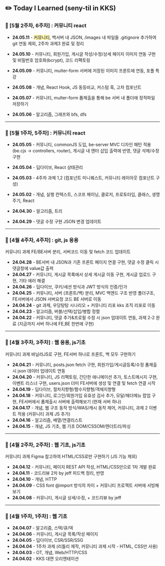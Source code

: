 ## ✏️ Today I Learned (seny-til in KKS)

### 🍓 [5월 2주차, 6주차] : 커뮤니티 react

- **24.05.11** - <span style="background-color:#fff5b1">커뮤니티</span>, 백서버 내 JSON, /images 내 파일들 .gitignore 추가하여 git 연동 제외, 2주차 과제3 완료 및 정리

- **24.05.10** - 커뮤니티, 회원가입, 게시글 작성/수정/상세 페이지 이미지 연동 구현 및 비밀번호 암호화(bcrypt), 코드 리팩토링

- **24.05.09** - 커뮤니티, multer-form 서버에 저장된 이미지 프론트에 연동, 포폴 특강

- **24.05.08** - 개념, React Hook, JS 동등비교, 커스텀 훅, 고차 컴포넌트

- **24.05.07** - 커뮤니티, multer-form 폼제출을 통해 be 서버 내 폴더에 정적파일 저장하기

- **24.05.06** - 알고리즘, 그래프와 bfs, dfs

---

### 🍓 [5월 1주차, 5주차] : 커뮤니티 react

- **24.05.05** - 커뮤니티, commonJS 도입, be-server MVC 디자인 패턴 적용 (be.cjs → controllers, router), 게시글 내 엔터 삽입 출력에 반영, 댓글 삭제/수정 구현

- **24.05.04** - 딥다이브, React 상태관리

- **24.05.03** - 4주차 과제 1,2 (컴포넌트 미니퀘스트, 커뮤니티 레이아웃 컴포넌트 구성)

- **24.05.02** - 개념, 실행 컨텍스트, 스코프 체이닝, 클로저, 프로토타입, 클래스, 생명주기, React

- **24.04.30** - 알고리즘, 트리

- **24.04.29** - 댓글 수정 구현 JSON 변경 업데이트

---

### 🍓 [4월 4주차, 4주차] : git, js 응용

커뮤니티 과제 FE/BE서버 분리, 서버코드 이동 및 fetch 코드 업데이트

- **24.04.28** - BE서버 내 JSON과 기존 프론트 페이지 연결 구현, 댓글 수정 클릭 시 댓글창에 value값 출력
- **24.04.27** - 커뮤니티, 게시글 목록에서 상세 게시글 이동 구현, 게시글 업로드 구현, 기타 에러 해결
- **24.04.26** - 딥다이브, 쿠키/세션 방식과 JWT 방식의 인증/인가
- **24.04.25** - 커뮤니티, 서버 (프론트/백) 분리, MVC 백엔드 구조 반영 폴더구조, FE서버에서 JSON 서버요청 코드 BE 서버로 이동
- **24.04.24** - git 과제, 우당탕탕 시나리오 + 커뮤니티 리포 kks 조직 리포로 이동
- **24.04.23** - 알고리즘, 버블/선택/삽입/병합 정렬
- **24.04.22** - 커뮤니티, 댓글 추가&프로필 수정 시 json 업데이트 연동, 과제 2-2 완료 (지금까지 서버 하나에 FE,BE 한번에 구현)

---

### 🍓 [4월 3주차, 3주차] : 웹 응용, js기초

커뮤니티 과제 바닐라JS로 구현, FE서버 하나로 프론트, 백 모두 구현하기

- **24.04.21** - 커뮤니티, posts.json fetch 구현, 회원가입/게시글등록/수정 폼제출 시 json 데이터 업데이트 연동
- **24.04.20** - 커뮤니티, JS 리팩토링, 간단한 애니메이션 추가, 토스트메시지 구현, 이벤트 리스너 구현, users.json 더미 FE서버에 생성 및 연결 및 fetch 연결 시작
- **24.04.19** - 딥다이브, 절차지향형/함수지향형/객체지향형
- **24.04.18** - 커뮤니티, 로그인/회원가입 유효성 검사 추가, 모달/헤더메뉴 팝업 구현, FE서버에서 폼제출시 서버에 출력해보기 (현재 서버 하나)
- **24.04.17** - 개념, 웹 구조 동작 방식/WAS/캐시 동작 제어, 커뮤니티, 과제 2 이벤트 적용 (커뮤니티 과제 JS 추가)
- **24.04.16** - 알고리즘, 배열/연결리스트
- **24.04.15** - 개념, JS 기초, 웹 기초 DOM/CSSOM/렌더트리/파싱

---

### 🍓 [4월 2주차, 2주차] : 웹 기초, js기초

커뮤니티 과제 Figma 참고하여 HTML/CSS로만 구현하기 (JS 기능 제외)

- **24.04.12** - 커뮤니티, 페이지 REST API 작성, HTML/CSS만으로 1차 개발 완료
- **24.04.11** - 코드리뷰 2차 by jeff 피드백 정리, 반영
- **24.04.10** - 개념, HTTP
- **24.04.09** - CSS font @import 방식의 차이 + 커뮤니티 프로젝트 서버에 서빙해보기
- **24.04.08** - 커뮤니티, 게시글 상세/수정, + 코드리뷰 by jeff

---

### 🍓 [4월 1주차, 1주차] : 웹 기초

- **24.04.07** - 알고리즘, 스택/큐/덱
- **24.04.06** - 커뮤니티, 게시글 목록/작성 페이지
- **24.04.05** - 딥다이브, CSR/SSR/SSG
- **24.04.04** - 1주차 과제 (리틀리 제작, 커뮤니티 과제 시작 - HTML, CSS만 사용)
- **24.04.03** - OT, 개념, Web/HTTP/CSS
- **24.04.02** - KKS 대면 오리엔테이션
